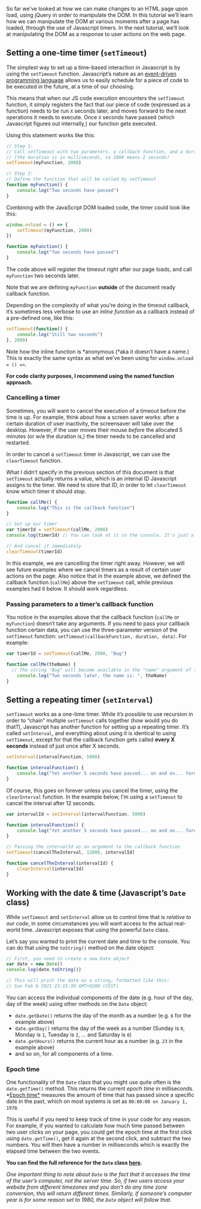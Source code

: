 So far we’ve looked at how we can make changes to an HTML page upon load, using jQuery in order to manipulate the DOM. In this tutorial we’ll learn how we can manipulate the DOM at various moments after a page has loaded, through the use of Javascript timers. In the next tutorial, we’ll look at manipulating the DOM as a response to user actions on the web page.

## Setting a one-time timer (`setTimeout`)

The simplest way to set up a time-based interaction in Javascript is by using the `setTimeout` function. Javascript’s nature as an [event-driven programming language](https://blog.bitsrc.io/understanding-asynchronous-javascript-the-event-loop-74cd408419ff) allows us to easily schedule for a piece of code to be executed in the future, at a time of our choosing. 

This means that when our JS code execution encounters the `setTimeout` function, it simply registers the fact that our piece of code (expressed as a function) needs to be run `X` seconds later, and moves forward to the next operations it needs to execute. Once `X` seconds have passed (which Javascript figures out internally,) our function gets executed.

Using this statement works like this:

```jsx
// Step 1: 
// Call setTimeout with two parameters, a callback function, and a duration 
// (the duration is in milliseconds, so 2000 means 2 seconds)
setTimeout(myFunction, 2000)

// Step 2: 
// Define the function that will be called by setTimeout
function myFunction() {
	console.log("Two seconds have passed")
}
```

Combining with the JavaScript DOM loaded code, the timer could look like this:

```jsx
window.onload = () => {
	setTimeout(myFunction, 2000)
})

function myFunction() {
	console.log("Two seconds have passed")
}
```

The code above will register the timeout right after our page loads, and call `myFunction` two seconds later.

Note that we are defining `myFunction` **outside** of the document ready callback function.

Depending on the complexity of what you’re doing in the timeout callback, it’s sometimes less verbose to use an *inline function* as a callback instead of a pre-defined one, like this:

```jsx
setTimeout(function() {
	console.log("Still two seconds")
}, 2000)
```

Note how the inline function is *anonymous (*aka it doesn’t have a name.) This is exactly the same syntax as what we’ve been using for `window.onload = () =>`. 

**For code clarity purposes, I recommend using the named function approach.**

### Cancelling a timer

Sometimes, you will want to cancel the execution of a timeout before the time is up. For example, think about how a screen saver works: after a certain duration of user inactivity, the screensaver will take over the desktop. However, if the user moves their mouse *before* the allocated 5 minutes (or w/e the duration is,) the timer needs to be cancelled and restarted.

In order to cancel a `setTimeout` timer in Javascript, we can use the `clearTimeout` function. 

What I didn’t specify in the previous section of this document is that `setTimeout` actually returns a value, which is an internal ID Javascript assigns to the timer. We need to store that ID, in order to let `clearTimeout` know which timer it should stop.

```jsx
function callMe() {
	console.log("This is the callback function")
}

// Set up our timer
var timerId = setTimeout(callMe, 2000)
console.log(timerId) // You can look at it in the console. It's just a number :)

// And cancel it immediately
clearTimeout(timerId)
```

In this example, we are cancelling the timer right away. However, we will see future examples where we cancel timers as a result of certain user actions on the page. Also notice that in the example above, we defined the callback function (`callMe`) above the `setTimeout` call, while previous examples had it below. It should work regardless.

### Passing parameters to a timer’s callback function

You notice in the examples above that the callback function (`callMe` or `myFunction`) doesn’t take any arguments. If you need to pass your callback function certain data, you can use the three-parameter version of the `setTimeout` function: `setTimeout(callbackFunction, duration, data)`. For example:

```jsx
var timerId = setTimeout(callMe, 2000, "Bug")

function callMe(theName) {
  // The string "Bug" will become available in the "name" argument of this function.
	console.log("Two seconds later, the name is: ", theName)
}
```

## Setting a repeating timer (`setInterval`)

`setTimeout` works as a one-time timer. While it’s possible to use recursion in order to “chain” multiple `setTimeout` calls together (how would you do that?), Javascript has another function for setting up a repeating timer. It’s called `setInterval`, and everything about using it is identical to using `setTimeout`, except for that the callback function gets called **every X seconds** instead of just once after X seconds.

```jsx
setInterval(intervalFunction, 5000)

function intervalFunction() {
	console.log("Yet another 5 seconds have passed... on and on... forever...")
}
```

Of course, this goes on forever unless you cancel the timer, using the `clearInterval` function. In the example below, I'm using a `setTimeout` to cancel the interval after 12 seconds.

```jsx
var intervalId = setInterval(intervalFunction, 5000)

function intervalFunction() {
	console.log("Yet another 5 seconds have passed... on and on... forever...")
}

// Passing the intervalId as an argument to the callback function
setTimeout(cancelTheInterval, 12000, intervalId)

function cancelTheInterval(intervalId) {
	clearInterval(intervalId)
}
```

## Working with the date & time (Javascript’s `Date` class)

While `setTimeout` and `setInterval` allow us to control time that is *relative to our code*, in some circumstances you will want access to the actual real-world time. Javascript exposes that using the powerful `Date` class.

Let’s say you wanted to print the current date and time to the console. You can do that using the `toString()` method on the date object:

```jsx
// First, you need to create a new Date object
var date = new Date()
console.log(date.toString())

// This will print the date as a string, formatted like this:
// Sun Feb 6 2021 23:15:30 GMT+0200 (CEST)
```

You can access the individual components of the date (e.g. hour of the day, day of the week) using other methods on the `Date` object: 

- `date.getDate()` returns the day of the month as a number (e.g. `6` for the example above)
- `date.getDay()` returns the day of the week as a number (Sunday is `0`, Monday is `1`, Tuesday is `2`, ... and Saturday is `6`)
- `date.getHours()` returns the current hour as a number (e.g. `23` in the example above)
- and so on, for all components of a time.

### Epoch time

One functionality of the `Date` class that you might use quite often is the `date.getTime()` method. This returns the current *epoch time* in milliseconds. *[Epoch time*](https://en.wikipedia.org/wiki/Unix_time) measures the amount of time that has passed since a specific date in the past, which on most systems is set as `00:00:00 on January 1, 1970`. 

This is useful if you need to keep track of time in your code for any reason. For example, if you wanted to calculate how much time passed between two user clicks on your page, you could get the epoch time at the first click using `date.getTime()`, get it again at the second click, and subtract the two numbers. You will then have a number in milliseconds which is exactly the elapsed time between the two events.

**You can find the full reference for the `Date` class [here](https://developer.mozilla.org/en-US/docs/Web/JavaScript/Reference/Global_Objects/Date).**

*One important thing to note about `Date` is the fact that it accesses the time of the user’s computer, not the server time. So, if two users access your website from different timezones and you don’t do any time zone conversion, this will return different times. Similarly, if someone’s computer year is for some reason set to 1980, the `Date` object will follow that.*